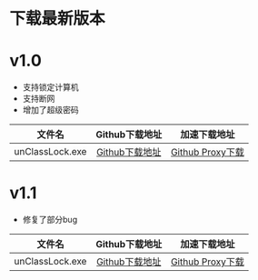  # 下载最新版本

# v1.0
 - 支持锁定计算机
 - 支持断网
 - 增加了超级密码

|文件名|Github下载地址|加速下载地址|
| :---: | :---: | :---: |
| unClassLock.exe | [Github下载地址](https://github.com/Lorry-San/unClassLock/releases/download/v1.0/unClassLock.exe) | [Github Proxy下载](https://ghp.ci/https://github.com/Lorry-San/unClassLock/releases/download/v1.0/unClassLock.exe) |

 # v1.1
 - 修复了部分bug

|文件名|Github下载地址|加速下载地址|
| :---: | :---: | :---: |
| unClassLock.exe | [Github下载地址](https://github.com/Lorry-San/unClassLock/releases/download/v1.1/unClassLock.exe) | [Github Proxy下载](https://ghp.ci/https://github.com/Lorry-San/unClassLock/releases/download/v1.1/unClassLock.exe) |
